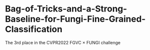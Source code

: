 # Bag-of-Tricks-and-a-Strong-Baseline-for-Fungi-Fine-Grained-Classification
The 3rd place in the CVPR2022 FGVC × FUNGI  challenge
